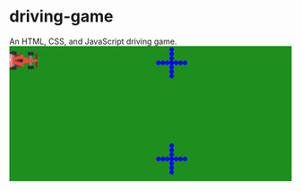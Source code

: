 # driving-game

An HTML, CSS, and JavaScript driving game.
![driving-game-demo](driving-game-demo.gif)
